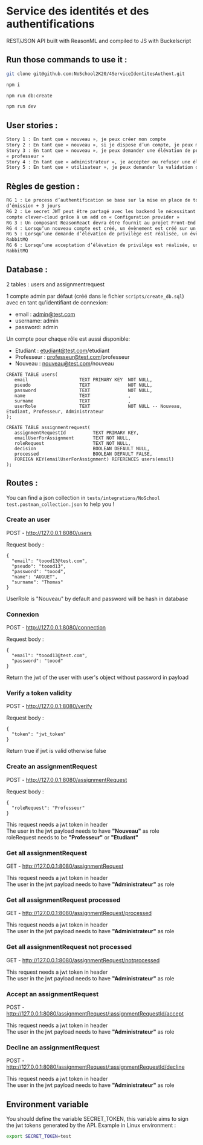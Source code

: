 # Service des identités et des authentifications 

REST/JSON API built with ReasonML and compiled to JS with Buckelscript

## Run those commands to use it :

```sh
git clone git@github.com:NoSchool2K20/4ServiceIdentitesAuthent.git

npm i

npm run db:create

npm run dev
```

## User stories :

```sh
Story 1 : En tant que « nouveau », je peux créer mon compte
Story 2 : En tant que « nouveau », si je dispose d’un compte, je peux me connecter
Story 3 : En tant que « nouveau », je peux demander une élévation de privilège afin de devenir « étudiant » ou
« professeur »
Story 4 : En tant que « administrateur », je accepter ou refuser une élévation de privilège.
Story 5 : En tant que « utilisateur », je peux demander la validation de mon token. 
```

## Règles de gestion :

```sh
RG 1 : Le process d’authentification se base sur la mise en place de token JWT signés et expirant à leur date
d’émission + 3 jours
RG 2 : Le secret JWT peut être partagé avec les backend le nécessitant tant qu’ils sont hébergé sur le même
compte clever-cloud grâce à un add on « Configuration provider »
RG 3 : Un composant ReasonReact devra être fournit au projet Front-End
RG 4 : Lorsqu’un nouveau compte est créé, un évènement est créé sur un channel RabbitMQ
RG 5 : Lorsqu’une demande d’élévation de privilège est réalisée, un évènement est créé sur un channel
RabbitMQ
RG 6 : Lorsqu’une acceptation d’élévation de privilège est réalisée, un évènement est créé sur un channel
RabbitMQ 
```

## Database :

2 tables : users and assignmentrequest  

1 compte admin par défaut (créé dans le fichier `scripts/create_db.sql`) avec en tant qu'identifiant de connexion:
- email : admin@test.com
- username: admin  
- password: admin

Un compte pour chaque rôle est aussi disponible:
- Etudiant : etudiant@test.com/etudiant
- Professeur : professeur@test.com/professeur
- Nouveau : nouveau@test.com/nouveau

```
CREATE TABLE users(
   email                   TEXT PRIMARY KEY  NOT NULL,
   pseudo                  TEXT              NOT NULL,
   password                TEXT              NOT NULL,
   name                    TEXT              ,
   surname                 TEXT              ,
   userRole                TEXT              NOT NULL -- Nouveau, Etudiant, Professeur, Administrateur
);

CREATE TABLE assignmentrequest(
   assignmentRequestId          TEXT PRIMARY KEY,
   emailUserForAssignment       TEXT NOT NULL,
   roleRequest                  TEXT NOT NULL,
   decision                     BOOLEAN DEFAULT NULL,
   processed                    BOOLEAN DEFAULT FALSE,
   FOREIGN KEY(emailUserForAssignment) REFERENCES users(email)
);
```

## Routes :

You can find a json collection in `tests/integrations/NoSchool test.postman_collection.json` to help you !

### Create an user

POST - http://127.0.0.1:8080/users

Request body : 
```
{ 
  "email": "toood13@test.com",
  "pseudo": "toood13",
  "password": "toood",
  "name": "AUGUET",
  "surname": "Thomas"
}
```
UserRole is "Nouveau" by default and password will be hash in database

### Connexion

POST - http://127.0.0.1:8080/connection

Request body : 
```
{ 
  "email": "toood13@test.com",
  "password": "toood"
}
```
Return the jwt of the user with user's object without password in payload

### Verify a token validity

POST - http://127.0.0.1:8080/verify

Request body : 
```
{ 
  "token": "jwt_token"
}
```
Return true if jwt is valid otherwise false

### Create an assignmentRequest

POST - http://127.0.0.1:8080/assignmentRequest

Request body :
``` 
{ 
  "roleRequest": "Professeur"
}
```
This request needs a jwt token in header  
The user in the jwt payload needs to have **"Nouveau"** as role   
roleRequest needs to be **"Professeur"** or **"Etudiant"**

### Get all assignmentRequest

GET - http://127.0.0.1:8080/assignmentRequest

This request needs a jwt token in header  
The user in the jwt payload needs to have **"Administrateur"** as role  

### Get all assignmentRequest processed

GET - http://127.0.0.1:8080/assignmentRequest/processed

This request needs a jwt token in header  
The user in the jwt payload needs to have **"Administrateur"** as role 

### Get all assignmentRequest not processed

GET - http://127.0.0.1:8080/assignmentRequest/notprocessed

This request needs a jwt token in header  
The user in the jwt payload needs to have **"Administrateur"** as role 

### Accept an assignmentRequest

POST - http://127.0.0.1:8080/assignmentRequest/:assignmentRequestId/accept

This request needs a jwt token in header  
The user in the jwt payload needs to have **"Administrateur"** as role 

### Decline an assignmentRequest

POST - http://127.0.0.1:8080/assignmentRequest/:assignmentRequestId/decline

This request needs a jwt token in header  
The user in the jwt payload needs to have **"Administrateur"** as role 

## Environment variable
You should define the variable SECRET_TOKEN, this variable aims to sign the jwt tokens generated by the API.
Example in Linux environment :
```bash
export SECRET_TOKEN=test
```
